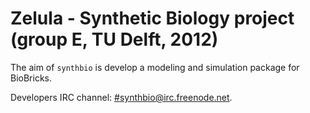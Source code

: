 # Zelula - Synthetic Biology project (group E, TU Delft, 2012)

The aim of `synthbio` is develop a modeling and simulation package for BioBricks.

Developers IRC channel: <a href="irc://#synthbio@irc.freenode.net">#synthbio@irc.freenode.net</a>.